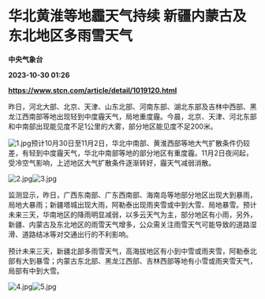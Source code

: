 # 华北黄淮等地霾天气持续 新疆内蒙古及东北地区多雨雪天气
**中央气象台**

**2023-10-30 01:26**

**https://www.stcn.com/article/detail/1019120.html**

昨日，河北大部、北京、天津、山东北部、河南东部、湖北东部及吉林中西部、黑龙江西南部等地出现轻到中度霾天气，局地重度霾。今晨，北京、天津、河北东部和中南部出现能见度不足1公里的大雾，部分地区能见度不足200米。

![1.jpg](https://static-web.stcn.com/upload/2023/1030/08/1698627547932914.jpg "1698627547932914.jpg")预计10月30日至11月2日，华北中南部、黄淮西部等地大气扩散条件仍较差，有轻到中度霾天气，华北中南部等地的部分地区有重度霾。11月2日夜间起，受冷空气影响，上述地区大气扩散条件逐渐转好，霾天气减弱消散。

![2.jpg](https://static-web.stcn.com/upload/2023/1030/08/1698627564352922.jpg "1698627564352922.jpg")![3.jpg](https://static-web.stcn.com/upload/2023/1030/08/1698627567459456.jpg "1698627567459456.jpg")

监测显示，昨日，广西东南部、广东西南部、海南岛等地部分地区出现大到暴雨，局地大暴雨；新疆塔城出现大雨，阿勒泰出现雨夹雪或中到大雪、局地暴雪。预计未来三天，华南地区的降雨明显减弱，以多云天气为主，部分地区有小雨，另外，新疆、内蒙古及东北地区的雨雪天气增多，公众需关注雨雪天气可能导致的道路湿滑、道路结冰等对交通出行的不利影响。

预计未来三天，新疆北部多雨雪天气，高海拔地区有小到中雪或雨夹雪，阿勒泰北部有大到暴雪；内蒙古东北部、黑龙江西部、吉林西部等地有小雪或雨夹雪天气，局部有中到大雪。

![4.jpg](https://static-web.stcn.com/upload/2023/1030/08/1698627588890694.jpg "1698627588890694.jpg")![5.jpg](https://static-web.stcn.com/upload/2023/1030/08/1698627591639272.jpg "1698627591639272.jpg")